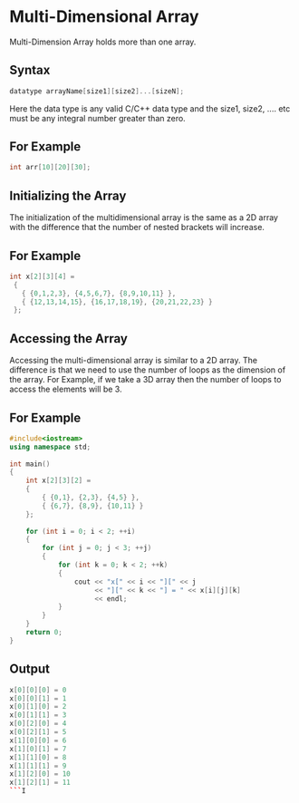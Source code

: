 # Multi-Dimensional Array  

Multi-Dimension Array holds more than one array. 

## Syntax 

```c++
datatype arrayName[size1][size2]...[sizeN];
```  
Here the data type is any valid C/C++ data type and the size1, size2, .... etc must be any integral number greater than zero.  

## For Example  
```c++
int arr[10][20][30];
```   
## Initializing the Array  

The initialization of the multidimensional array is the same as a 2D array with the difference that the number of nested brackets will increase.  

## For Example
```c++
int x[2][3][4] = 
 { 
   { {0,1,2,3}, {4,5,6,7}, {8,9,10,11} },
   { {12,13,14,15}, {16,17,18,19}, {20,21,22,23} }
 };
```  
## Accessing the Array

Accessing the multi-dimensional array is similar to a 2D array. The difference is that we need to use the number of loops as the dimension of the array. For Example, if we take a 3D array then the number of loops to access the elements will be 3.   

## For Example

```c++
#include<iostream> 
using namespace std; 
  
int main() 
{ 
    int x[2][3][2] = 
    { 
        { {0,1}, {2,3}, {4,5} }, 
        { {6,7}, {8,9}, {10,11} } 
    }; 
  
    for (int i = 0; i < 2; ++i) 
    { 
        for (int j = 0; j < 3; ++j) 
        { 
            for (int k = 0; k < 2; ++k) 
            { 
                cout << "x[" << i << "][" << j 
                     << "][" << k << "] = " << x[i][j][k] 
                     << endl; 
            } 
        } 
    } 
    return 0; 
} 
```

## Output 

```c++
x[0][0][0] = 0
x[0][0][1] = 1
x[0][1][0] = 2
x[0][1][1] = 3
x[0][2][0] = 4
x[0][2][1] = 5
x[1][0][0] = 6
x[1][0][1] = 7
x[1][1][0] = 8
x[1][1][1] = 9
x[1][2][0] = 10
x[1][2][1] = 11
```I



